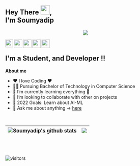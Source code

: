 ## Hey There <img src="https://github.com/TheDudeThatCode/TheDudeThatCode/blob/master/Assets/Hi.gif" width="29px">,<br>     I'm Soumyadip
<p align="center">
  <img src="https://readme-typing-svg.herokuapp.com?color=0d8eceF&size=30&center=true&vCenter=true&width=550&height=70&lines=Hey+There+👋+I'm+Soumyadip;">
</p>

<a href="https://www.linkedin.com/in/soumyadip-majumder-364a6a172/">
  <img align="left" width="24px" src="https://cdn-icons-png.flaticon.com/512/174/174857.png"  />
</a>
<a href="https://twitter.com/soumyadipASM">
  <img align="left" width="26px" src="https://logodownload.org/wp-content/uploads/2014/09/twitter-logo-6.png" />
</a>
<a href="mailto:soumyadip201@gmail.com">
  <img align="left" width="26px" src="https://cdn-icons-png.flaticon.com/512/281/281769.png" />
</a>
<a href="https://soumyadip201.github.io/Soumyadip-Majumder-Portfolio/">
  <img align="left" width="26px" src="https://cdn-icons-png.flaticon.com/512/351/351456.png" />
</a>
<a href="https://www.instagram.com/soumyadip._asm/">
  <img align="left" width="26px" src="https://cdn-icons.flaticon.com/png/512/3670/premium/3670125.png?token=exp=1646915508~hmac=cd8375f0066994d7d5edeb8566e063d6" />
</a>

<br />

## I'm a Student, and Developer !!

**About me**
- ❤️ I love Coding ❤️
- 🧑‍🎓 Pursuing Bachelor of Technology in Computer Science 
- 🌱 I’m currently learning everything 🤣
- 👯 I’m looking to collaborate with other on projects
- 🥅 2022 Goals: Learn about AI-ML
- 💬 Ask me about anything -> [here](https://github.com/soumyadip201/soumyadip201/issues)
<br />

| <a href="https://github.com/soumyadip201/github-readme-stats"><img align="center" src="https://github-readme-stats.vercel.app/api?username=soumyadip201&show_icons=true&include_all_commits=true&theme=buefy&hide_border=true" alt="Soumyadip's github stats" /></a> | <a href="https://github.com/soumyadip201/github-readme-stats"><img align="center" src="https://github-readme-stats.vercel.app/api/top-langs/?username=soumyadip201&layout=compact&theme=buefy&hide_border=true" /></a> |
| ------------- | ------------- |


<br />
<br />

![visitors](https://visitor-badge.laobi.icu/badge?page_id=soumyadip201.soumyadip201)

